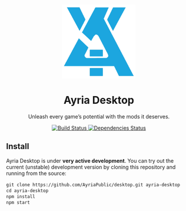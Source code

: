 <p align="center">
    <a href="https://github.com/AyriaPublic">
        <img alt="" src="https://raw.githubusercontent.com/AyriaPublic/desktop/master/src/assets/ayria-logo.png" width="200">
    </a>
    <h1 align="center">Ayria Desktop</h1>
</p>

<p align="center">Unleash every game’s potential with the mods it deserves.</p>

<p align="center">
    <a href="https://travis-ci.org/AyriaPublic/desktop">
        <img alt="Build Status" src="https://img.shields.io/travis/AyriaPublic/desktop/master.svg?style=flat-square">
    </a>
    <a href="https://david-dm.org/AyriaPublic/desktop">
        <img alt="Dependencies Status" src="https://img.shields.io/david/AyriaPublic/desktop.svg?style=flat-square">
    </a>
</p>

## Install
Ayria Desktop is under **very active development**. You can try out the
current (unstable) development version by cloning this repository and running from the source:
```
git clone https://github.com/AyriaPublic/desktop.git ayria-desktop
cd ayria-desktop
npm install
npm start
```
